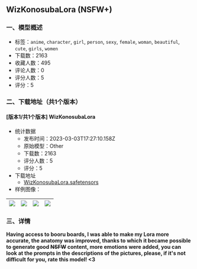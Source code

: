 ## WizKonosubaLora (NSFW+)
### 一、模型概述

- 标签：`anime`, `character`, `girl`, `person`, `sexy`, `female`, `woman`, `beautiful`, `cute`, `girls`, `women`
- 下载数：2163
- 收藏人数：495
- 评论人数：0
- 评分人数：5
- 评分：5

### 二、下载地址（共1个版本）

#### [版本1/共1个版本] WizKonosubaLora

- 统计数据
  - 发布时间：2023-03-03T17:27:10.158Z
  - 原始模型：Other
  - 下载数：2163
  - 评分人数：5
  - 评分：5
- 下载地址
  - [WizKonosubaLora.safetensors](https://civitai.com/api/download/models/18107)
- 样例图像：

| <img src="https://image.civitai.com/xG1nkqKTMzGDvpLrqFT7WA/45db00a9-7c61-484e-6c18-0dd8ceb4f400/width=450/185924.jpeg" /> | <img src="https://image.civitai.com/xG1nkqKTMzGDvpLrqFT7WA/e8b95a58-344d-4bdb-cb0a-b609515b7b00/width=450/185931.jpeg" /> | <img src="https://image.civitai.com/xG1nkqKTMzGDvpLrqFT7WA/aca45d88-cb11-4ce5-b540-1961df048e00/width=450/185930.jpeg" /> | <img src="https://image.civitai.com/xG1nkqKTMzGDvpLrqFT7WA/1a4c0088-39a4-4ca2-b005-9079f3403200/width=450/185929.jpeg" /> |
| ---- | ---- | ---- | ---- |


### 三、详情
<p><strong>Having access to booru boards, I was able to make my Lora more accurate, the anatomy was improved, thanks to which it became possible to generate good <s>NSFW</s> content, more emotions were added, you can look at the prompts in the descriptions of the pictures, please, if it's not difficult for you, rate this model! &lt;3</strong></p>